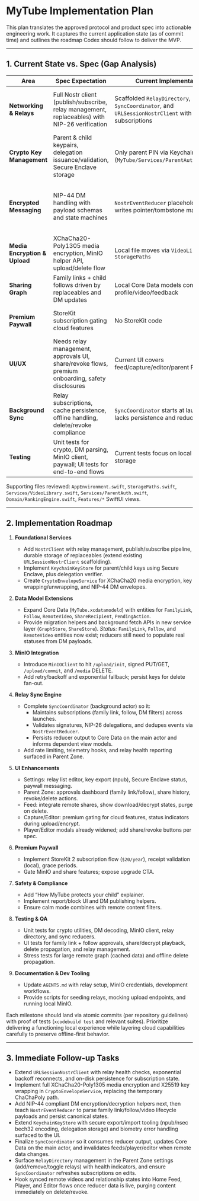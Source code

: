 # MyTube Implementation Plan

This plan translates the approved protocol and product spec into actionable engineering work. It captures the current application state (as of commit time) and outlines the roadmap Codex should follow to deliver the MVP.

---

## 1. Current State vs. Spec (Gap Analysis)

| Area | Spec Expectation | Current Implementation | Gaps / Risks |
| ---- | ---------------- | ---------------------- | ------------ |
| **Networking & Relays** | Full Nostr client (publish/subscribe, relay management, replaceables) with NIP-26 verification | Scaffolded `RelayDirectory`, `SyncCoordinator`, and `URLSessionNostrClient` with basic subscriptions | Flesh out event pipeline (DM parsing, replaceable dedupe), reconnection/backoff, durable subscription persistence |
| **Crypto Key Management** | Parent & child keypairs, delegation issuance/validation, Secure Enclave storage | Only parent PIN via Keychain (`MyTube/Services/ParentAuth.swift:11`) | Implement key generation, secure storage, delegation verification, key export/import UI |
| **Encrypted Messaging** | NIP-44 DM handling with payload schemas and state machines | `NostrEventReducer` placeholder only writes pointer/tombstone markers | Implement NIP-44 decrypt/encrypt, payload decoding, conflict resolution, and Core Data updates per state machine |
| **Media Encryption & Upload** | XChaCha20-Poly1305 media encryption, MinIO helper API, upload/delete flow | Local file moves via `VideoLibrary` and `StoragePaths` | Implement media encrypt/decrypt, upload client, signed URL handling, delete/revoke fan-out |
| **Sharing Graph** | Family links + child follows driven by replaceables and DM updates | Local Core Data models contain only profile/video/feedback | Extend Core Data (or alternative store) for relationships, approvals, rate limits |
| **Premium Paywall** | StoreKit subscription gating cloud features | No StoreKit code | Add StoreKit 2 flow, subscription state persistence, gating in UI/services |
| **UI/UX** | Needs relay management, approvals UI, share/revoke flows, premium onboarding, safety disclosures | Current UI covers feed/capture/editor/parent PIN | Design & build new flows, integrate with existing features |
| **Background Sync** | Relay subscriptions, cache persistence, offline handling, delete/revoke compliance | `SyncCoordinator` starts at launch but lacks persistence and reducer wiring | Persist subscriptions, handle offline replay, ensure delete/revoke purge paths |
| **Testing** | Unit tests for crypto, DM parsing, MinIO client, paywall; UI tests for end-to-end flows | Current tests focus on local ranking & storage | Expand coverage, add networking/crypto stubs, UI automation for approval flows |

Supporting files reviewed: `AppEnvironment.swift`, `StoragePaths.swift`, `Services/VideoLibrary.swift`, `Services/ParentAuth.swift`, `Domain/RankingEngine.swift`, `Features/*` SwiftUI views.

---

## 2. Implementation Roadmap

1. **Foundational Services**
   - Add `NostrClient` with relay management, publish/subscribe pipeline, durable storage of replaceables (extend existing `URLSessionNostrClient` scaffolding).
   - Implement `KeychainKeyStore` for parent/child keys using Secure Enclave, plus delegation verifier.
   - Create `CryptoEnvelopeService` for XChaCha20 media encryption, key wrapping/unwrapping, and NIP-44 DM envelopes.

2. **Data Model Extensions**
   - Expand Core Data (`MyTube.xcdatamodeld`) with entities for `FamilyLink`, `Follow`, `RemoteVideo`, `ShareRecipient`, `PendingAction`.
   - Provide migration helpers and background fetch APIs in new service layer (`GraphStore`, `ShareStore`). _Status:_ `FamilyLink`, `Follow`, and `RemoteVideo` entities now exist; reducers still need to populate real statuses from DM payloads.

3. **MinIO Integration**
   - Introduce `MinIOClient` to hit `/upload/init`, signed PUT/GET, `/upload/commit`, and `/media` DELETE.
   - Add retry/backoff and exponential fallback; persist keys for delete fan-out.

4. **Relay Sync Engine**
   - Complete `SyncCoordinator` (background actor) so it:
     - Maintains subscriptions (family link, follow, DM filters) across launches.
     - Validates signatures, NIP-26 delegations, and dedupes events via `NostrEventReducer`.
     - Persists reducer output to Core Data on the main actor and informs dependent view models.
   - Add rate limiting, telemetry hooks, and relay health reporting surfaced in Parent Zone.

5. **UI Enhancements**
   - Settings: relay list editor, key export (npub), Secure Enclave status, paywall messaging.
   - Parent Zone: approvals dashboard (family link/follow), share history, revoke/delete actions.
   - Feed: integrate remote shares, show download/decrypt states, purge on delete.
   - Capture/Editor: premium gating for cloud features, status indicators during upload/encrypt.
   - Player/Editor modals already widened; add share/revoke buttons per spec.

6. **Premium Paywall**
   - Implement StoreKit 2 subscription flow (`$20/year`), receipt validation (local), grace periods.
   - Gate MinIO and share features; expose upgrade CTA.

7. **Safety & Compliance**
   - Add “How MyTube protects your child” explainer.
   - Implement report/block UI and DM publishing helpers.
   - Ensure calm mode combines with remote content filters.

8. **Testing & QA**
   - Unit tests for crypto utilities, DM decoding, MinIO client, relay directory, and sync reducers.
   - UI tests for family link + follow approvals, share/decrypt playback, delete propagation, and relay management.
   - Stress tests for large remote graph (cached data) and offline delete propagation.

9. **Documentation & Dev Tooling**
   - Update `AGENTS.md` with relay setup, MinIO credentials, development workflows.
   - Provide scripts for seeding relays, mocking upload endpoints, and running local MinIO.

Each milestone should land via atomic commits (per repository guidelines) with proof of tests (`xcodebuild test` and relevant suites). Prioritize delivering a functioning local experience while layering cloud capabilities carefully to preserve offline-first behavior.

---

## 3. Immediate Follow-up Tasks

- Extend `URLSessionNostrClient` with relay health checks, exponential backoff reconnects, and on-disk persistence for subscription state.
- Implement full XChaCha20-Poly1305 media encryption and X25519 key wrapping in `CryptoEnvelopeService`, replacing the temporary ChaChaPoly path.
- Add NIP-44 compliant DM encryption/decryption helpers next, then teach `NostrEventReducer` to parse family link/follow/video lifecycle payloads and persist canonical states.
- Extend `KeychainKeyStore` with secure export/import tooling (npub/nsec bech32 encoding, delegation storage) and biometry error handling surfaced to the UI.
- Finalize `SyncCoordinator` so it consumes reducer output, updates Core Data on the main actor, and invalidates feeds/player/editor when remote data changes.
- Surface `RelayDirectory` management in the Parent Zone settings (add/remove/toggle relays) with health indicators, and ensure `SyncCoordinator` refreshes subscriptions on edits.
- Hook synced remote videos and relationship states into Home Feed, Player, and Editor flows once reducer data is live, purging content immediately on delete/revoke.
